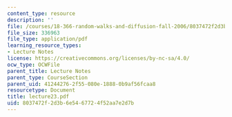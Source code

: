 ```yaml
---
content_type: resource
description: ''
file: /courses/18-366-random-walks-and-diffusion-fall-2006/8037472f2d3b6e5467724f52aa7e2d7b_lecture23.pdf
file_size: 336963
file_type: application/pdf
learning_resource_types:
- Lecture Notes
license: https://creativecommons.org/licenses/by-nc-sa/4.0/
ocw_type: OCWFile
parent_title: Lecture Notes
parent_type: CourseSection
parent_uid: 41244276-2f55-080e-1888-0b9af56fcaa8
resourcetype: Document
title: lecture23.pdf
uid: 8037472f-2d3b-6e54-6772-4f52aa7e2d7b
---
```

